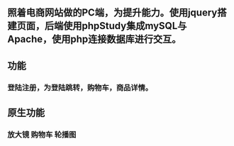 ## 照着电商网站做的PC端，为提升能力。使用jquery搭建页面，后端使用phpStudy集成mySQL与Apache，使用php连接数据库进行交互。

## 功能
### 登陆注册，为登陆跳转，购物车，商品详情。

## 原生功能
### 放大镜 购物车 轮播图